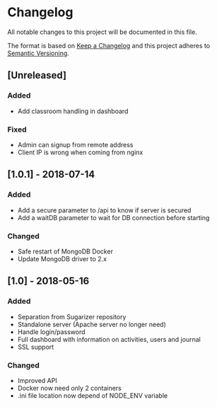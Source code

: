 # Changelog
All notable changes to this project will be documented in this file.

The format is based on [Keep a Changelog](http://keepachangelog.com/en/1.0.0/)
and this project adheres to [Semantic Versioning](http://semver.org/spec/v2.0.0.html).

## [Unreleased]
### Added
- Add classroom handling in dashboard

### Fixed
- Admin can signup from remote address
- Client IP is wrong when coming from nginx


## [1.0.1] - 2018-07-14
### Added
- Add a secure parameter to /api to know if server is secured
- Add a waitDB parameter to wait for DB connection before starting

### Changed
- Safe restart of MongoDB Docker
- Update MongoDB driver to 2.x


## [1.0] - 2018-05-16
### Added
- Separation from Sugarizer repository
- Standalone server (Apache server no longer need)
- Handle login/password
- Full dashboard with information on activities, users and journal
- SSL support

### Changed
- Improved API
- Docker now need only 2 containers
- .ini file location now depend of NODE_ENV variable
